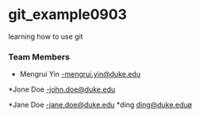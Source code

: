  
 # git_example0903

learning how to use git

### Team Members 

* Mengrui Yin -mengrui.yin@duke.edu

*Jone Doe -john.doe@duke.edu

*Jane Doe -jane.doe@duke.edu
*ding ding@duke.eduø

